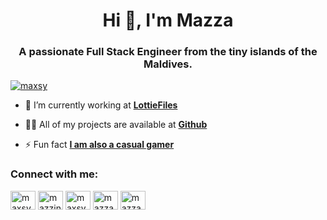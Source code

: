 <h1 align="center">Hi 👋, I'm Mazza</h1>
<h3 align="center">A passionate Full Stack Engineer from the tiny islands of the Maldives.</h3>


<p align="left"> <a href="https://twitter.com/maxsy" target="blank"><img src="https://img.shields.io/twitter/follow/maxsy?logo=twitter&style=for-the-badge" alt="maxsy" /></a> </p>

- 🔭 I’m currently working at **[LottieFiles](https://lottiefiles.com)**

- 👨‍💻 All of my projects are available at **[Github](https://github.com/Maxsy)**

- ⚡ Fun fact **[I am also a casual gamer](https://www.youtube.com/user/Mzzin)**

<h3 align="left">Connect with me:</h3>
<p align="left">
<a href="https://twitter.com/maxsy" target="blank"><img align="center" src="https://raw.githubusercontent.com/rahuldkjain/github-profile-readme-generator/master/src/images/icons/Social/twitter.svg" alt="maxsy" height="30" width="40" /></a>
<a href="https://linkedin.com/in/mazzn" target="blank"><img align="center" src="https://raw.githubusercontent.com/rahuldkjain/github-profile-readme-generator/master/src/images/icons/Social/linked-in-alt.svg" alt="mazzin" height="30" width="40" /></a>
<a href="https://fb.com/maxsy" target="blank"><img align="center" src="https://raw.githubusercontent.com/rahuldkjain/github-profile-readme-generator/master/src/images/icons/Social/facebook.svg" alt="maxsy" height="30" width="40" /></a>
<a href="https://instagram.com/mazza.mzn" target="blank"><img align="center" src="https://raw.githubusercontent.com/rahuldkjain/github-profile-readme-generator/master/src/images/icons/Social/instagram.svg" alt="mazza.mzn" height="30" width="40" /></a>
<a href="https://www.youtube.com/user/mzzin" target="blank"><img align="center" src="https://raw.githubusercontent.com/rahuldkjain/github-profile-readme-generator/master/src/images/icons/Social/youtube.svg" alt="mazza" height="30" width="40" /></a>
</p>

